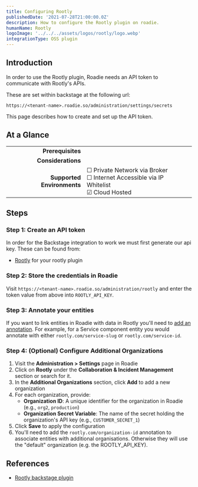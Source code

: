 ```yaml
---
title: Configuring Rootly
publishedDate: '2021-07-28T21:00:00.0Z'
description: How to configure the Rootly plugin on roadie.
humanName: Rootly
logoImage: '../../../assets/logos/rootly/logo.webp'
integrationType: OSS plugin
---
```


## Introduction

In order to use the Rootly plugin, Roadie needs an API token to communicate with Rootly's APIs.

These are set within backstage at the following url:

```text
https://<tenant-name>.roadie.so/administration/settings/secrets
```

This page describes how to create and set up the API token.

## At a Glance
| | |
|---: | --- |
| **Prerequisites** |  |
| **Considerations** |  |
| **Supported Environments** | ☐ Private Network via Broker <br /> ☐ Internet Accessible via IP Whitelist <br /> ☑ Cloud Hosted |

## Steps

### Step 1: Create an API token

In order for the Backstage integration to work we must first generate our api key. These can be found from:

- [Rootly](https://rootly.com/api#/) for your rootly plugin

### Step 2: Store the credentials in Roadie

Visit `https://<tenant-name>.roadie.so/administration/rootly` and enter the token value from above into `ROOTLY_API_KEY`.

### Step 3: Annotate your entities

If you want to link entities in Roadie with data in Rootly you'll need to [add an annotation](https://github.com/rootlyhq/backstage-plugin/tree/master?tab=readme-ov-file#annotations). For example, for a Service component entity you would annotate with either `rootly.com/service-slug` or `rootly.com/service-id`. 

### Step 4: (Optional) Configure Additional Organizations

1. Visit the **Administration > Settings** page in Roadie
2. Click on **Rootly** under the **Collaboration & Incident Management** section or search for it.
3. In the **Additional Organizations** section, click **Add** to add a new organization
4. For each organization, provide:
   - **Organization ID**: A unique identifier for the organization in Roadie (e.g., `org2`, `production`)
   - **Organization Secret Variable**: The name of the secret holding the organization's API key (e.g., `CUSTOMER_SECRET_1`)
5. Click **Save** to apply the configuration
6. You'll need to add the `rootly.com/organization-id` annotation to associate entities with additional organisations. Otherwise they will use the "default" organization (e.g. the ROOTLY_API_KEY).

## References

- [Rootly backstage plugin](https://github.com/rootlyhq/backstage-plugin)
